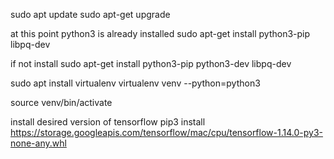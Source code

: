 sudo apt update
sudo apt-get upgrade

at this point python3 is already installed
sudo apt-get install python3-pip libpq-dev

if not install
sudo apt-get install python3-pip python3-dev libpq-dev

sudo apt install virtualenv
virtualenv venv --python=python3

source venv/bin/activate

install desired version of tensorflow
pip3 install https://storage.googleapis.com/tensorflow/mac/cpu/tensorflow-1.14.0-py3-none-any.whl